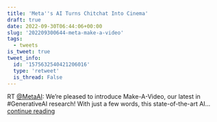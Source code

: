 ```yaml
---
title: 'Meta''s AI Turns Chitchat Into Cinema'
draft: true
date: 2022-09-30T06:44:06+00:00
slug: '202209300644-meta-make-a-video'
tags:
  - tweets
is_tweet: true
tweet_info:
  id: '1575632540421206016'
  type: 'retweet'
  is_thread: False
---
```




RT [@MetaAI](https://x.com/MetaAI): We’re pleased to introduce Make-A-Video, our latest in #GenerativeAI research! With just a few words, this state-of-the-art AI… [continue reading](https://x.com/sytelus/status/1575632540421206016)

